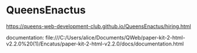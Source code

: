 # QueensEnactus


https://queens-web-development-club.github.io/QueensEnactus/hiring.html

documentation: file:///C:/Users/alice/Documents/QWeb/paper-kit-2-html-v2.2.0%20(1)/Encatus/paper-kit-2-html-v2.2.0/docs/documentation.html
